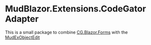 ﻿# MudBlazor.Extensions.CodeGator Adapter

This is a small package to combine [CG.Blazor.Forms](https://github.com/CodeGator/CG.Blazor.Forms._MudBlazor) with the [MudExObjectEdit](https://github.com/fgilde/MudBlazor.Extensions/blob/main/MudBlazor.Extensions/Docs/ObjectEdit.md)